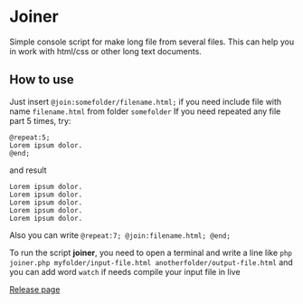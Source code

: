 # Joiner
Simple console script for make long file from several files.
This can help you in work with html/css or other long text documents.

## How to use
Just insert `@join:somefolder/filename.html;` if you need include file with name `filename.html` from folder `somefolder`
If you need repeated any file part 5 times, try:

    @repeat:5;
    Lorem ipsum dolor.
    @end;
    
and result 

    Lorem ipsum dolor.
    Lorem ipsum dolor.
    Lorem ipsum dolor.
    Lorem ipsum dolor.
    Lorem ipsum dolor.
Also you can write `@repeat:7; @join:filename.html; @end;`

To run the script **joiner**, you need to open a terminal and write a line like
`php joiner.php myfolder/input-file.html anotherfolder/output-file.html` and you can add word `watch` if needs compile your input file in live

[Release page](https://github.com/eugene-sukhodolskiy/joiner/tags)
